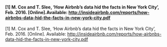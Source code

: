 #### [1] M. Cox and T. Slee, ‘How Airbnb’s data hid the facts in New York City’, Feb. 2016. [Online].Available: http://insideairbnb.com/reports/how-airbnbs-data-hid-the-facts-in-new-york-city.pdf

<a>    [1]	M. Cox and T. Slee, ‘How Airbnb’s data hid the facts in New York City’, Feb. 2016. [Online]. Available: http://insideairbnb.com/reports/how-airbnbs-data-hid-the-facts-in-new-york-city.pdf</a>

